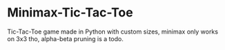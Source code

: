 # Minimax-Tic-Tac-Toe
Tic-Tac-Toe game made in Python with custom sizes, minimax only works on 3x3 tho, alpha-beta pruning is a todo.

